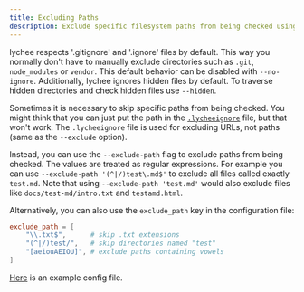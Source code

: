 ```yaml
---
title: Excluding Paths
description: Exclude specific filesystem paths from being checked using regular expressions and gitignore patterns.
---
```


lychee respects '.gitignore' and '.ignore' files by default.
This way you normally don't have to manually exclude directories such as `.git`, `node_modules` or `vendor`.
This default behavior can be disabled with `--no-ignore`.
Additionally, lychee ignores hidden files by default.
To traverse hidden directories and check hidden files use `--hidden`.

Sometimes it is necessary to skip specific paths from being checked.
You might think that you can just put the path in the [`.lycheeignore`](/recipes/excluding-links) file, but that won't work.
The `.lycheeignore` file is used for excluding URLs, not paths (same as the `--exclude` option).

Instead, you can use the `--exclude-path` flag to exclude paths from being checked.
The values are treated as regular expressions.
For example you can use `--exclude-path '(^|/)test\.md$'` to exclude all files called exactly `test.md`.
Note that using `--exclude-path 'test.md'` would also exclude files like `docs/test-md/intro.txt` and `testamd.html`.

Alternatively, you can also use the `exclude_path` key in the configuration file:

```toml title="lychee.toml"
exclude_path = [
    "\\.txt$",      # skip .txt extensions
    "(^|/)test/",   # skip directories named "test"
    "[aeiouAEIOU]", # exclude paths containing vowels
]
```

[Here](https://github.com/mre/endler.dev/blob/50d8d5f90dbafa445c9455e420a40f8866f3e1c7/lychee.toml#L28) is an example config file.
